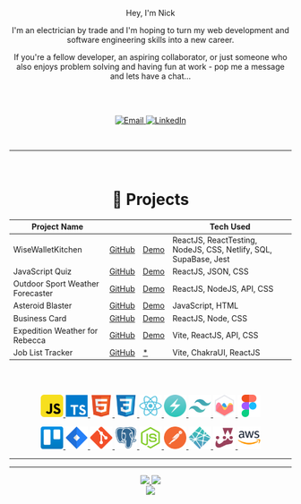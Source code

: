 <p align="center">
Hey, I'm Nick
 </p>
<p align="center">
 I'm an electrician by trade and I'm hoping to turn my web development and software engineering skills into a new career.
</p>
 <p align="center">
If you're a fellow developer, an aspiring collaborator, or just someone who also enjoys problem solving and having fun at work - pop me a message and lets have a chat...
</p>

<br>
</br>


<p align="center">
  <a href="mailto:nicholas%40valente-engineering.com">
    <img src="https://img.shields.io/badge/Gmail-D14836?style=for-the-badge&logo=gmail&logoColor=white" alt="Email" />
  </a>
  <a href="https://www.linkedin.com/in/nicholas-valente-electrics/">
    <img src="https://img.shields.io/badge/LinkedIn-0077B5?style=for-the-badge&logo=linkedin&logoColor=white" alt="LinkedIn" />
  </a>
</p>

</br>

---

</br>

<div align="center">
 
# 💼 Projects
 
</div>



<div align="center">
<table>
  <thead>
    <tr>
      <th>Project Name</th>
      <th></th>
      <th></th>
      <th>Tech Used</th>

   
  </thead>
  <tbody>
    <tr>
      <td>WiseWalletKitchen</td>
      <td><a href="https://github.com/Ice-and-Rock/WiseWalletKitchen">GitHub</a></td>
      <td><a href="https://wisewalletkitchen.netlify.app/">Demo</a></td>
      <td>ReactJS, ReactTesting, NodeJS, CSS, Netlify, SQL, SupaBase, Jest</td>
    </tr>
    <tr>
      <td>JavaScript Quiz</td>
      <td><a href="https://github.com/Ice-and-Rock/Javascript_quiz_project">GitHub</a></td>
      <td><a href="https://javascript-quiz-fun.netlify.app/">Demo</a></td>
      <td>ReactJS, JSON, CSS</td>
    </tr>
    <tr>
      <td>Outdoor Sport Weather Forecaster</td>
      <td><a href="https://github.com/Ice-and-Rock/Outdoor_Sports_Weather_App.">GitHub</a></td>
      <td><a href="https://outdoor-sports-weather-forecast.netlify.app/">Demo</a></td>
      <td>ReactJS, NodeJS, API, CSS</td>
    </tr>
    <tr>
      <td>Asteroid Blaster</td>
      <td><a href="https://github.com/Ice-and-Rock/Astroid_Game">GitHub</a></td>
      <td><a href="https://nicks-asteroid-shooter.netlify.app/">Demo</a></td>
      <td>JavaScript, HTML</td>
    </tr>
     <tr>
      <td>Business Card</td>
      <td><a href="https://github.com/Ice-and-Rock/Business_card.">GitHub</a></td>
      <td><a href="https://ice-and-rock.github.io/Business_card./">Demo</a></td>
      <td>ReactJS, Node, CSS</td>
    </tr>
     <tr>
      <td>Expedition Weather for Rebecca</td>
      <td><a href="https://github.com/Ice-and-Rock/Expedition_Weather_Kyrgyzstan">GitHub</a></td>
      <td><a href="https://rebecca-expedition-kyrgystan.netlify.app/">Demo</a></td>
      <td>Vite, ReactJS, API, CSS</td>
    </tr>
   <tr>
      <td>Job List Tracker</td>
      <td><a href="https://github.com/Ice-and-Rock/Nick_Learns_ChakraUI">GitHub</a></td>
      <td><a href="">*</a></td>
      <td>Vite, ChakraUI, ReactJS </td>
    </tr>
  </tbody>
</table>





<!---
- 🔭 
- 🌱 I’m currently learning Javascript
- 👯 I’m looking to collaborate on ...
- 🤔 I’m looking for help with ...
- 💬 Ask me about ...
- 📫 How to reach me: ...
- ⚡ Fun fact: ...
🔭 I regularly use... 
--->


<br></br>





 <div align="center">
<a href="https://www.javascript.com/" target="_blank"> <img src="https://github.com/lintzuyun/lintzuyun/blob/main/images/javascript.png" alt="Javascript" title="Javascript" width="40" height="40"/><a href="https://www.typescriptlang.org/" target="_blank"> <img src="https://github.com/lintzuyun/lintzuyun/blob/main/images/typescript.png" alt="typescript" title="typescript" width="40" height="40"/><a href="https://en.wikipedia.org/wiki/HTML5" target="_blank"> <img src="https://github.com/lintzuyun/lintzuyun/blob/main/images/html5.png" alt="html5" title="html5" width="40" height="40"/><a href="https://www.w3schools.com/css/" target="_blank"> <img src="https://github.com/lintzuyun/lintzuyun/blob/main/images/css3.png" alt="CSS3" title="CSS3" width="40" height="40"/><a href="https://reactjs.org/" target="_blank"> <img src="https://github.com/lintzuyun/lintzuyun/blob/main/images/react.png" alt="React" title="React" width="40" height="40"/><a href="https://chakra-ui.com/" target="_blank"> <img src="https://github.com/lintzuyun/lintzuyun/blob/main/images/chakra.png" alt="Chakra-UI" title="Chakra-UI" width="40" height="40"/><a href="https://tailwindcss.com/" target="_blank"> <img src="https://github.com/lintzuyun/lintzuyun/blob/main/images/tailwind.png" alt="TailwindCSS" title="TailwindCSS" width="40" height="40"/><a href="https://www.chartjs.org/" target="_blank"> <img src="https://github.com/lintzuyun/lintzuyun/blob/main/images/chartjs.png" alt="ChartJS" title="ChartJS" width="40" height="40"/><a href="https://www.figma.com/" target="_blank"> <img src="https://github.com/lintzuyun/lintzuyun/blob/main/images/figma.png" alt="Figma" title="Figma" width="40" height="40"/>
 
 <a href="https://trello.com/" target="_blank"> <img src="https://github.com/lintzuyun/lintzuyun/blob/main/images/trello.png" alt="trello" title="trello" width="40" height="40"/><a href="https://www.atlassian.com/software/jira" target="_blank"> <img src="https://github.com/lintzuyun/lintzuyun/blob/main/images/jira.png" alt="Jira" title="Jira" width="40" height="40"/><a href="https://git-scm.com/" target="_blank"> <img src="https://github.com/lintzuyun/lintzuyun/blob/main/images/git.png" alt="Git" title="Git" width="40" height="40"/><a href="https://www.postgresql.org/" target="_blank"> <img src="https://github.com/lintzuyun/lintzuyun/blob/main/images/postgresql.png" alt="postgresql" title="postgresql" width="40" height="40"/><a href="https://nodejs.org/en/" target="_blank"> <img src="https://github.com/lintzuyun/lintzuyun/blob/main/images/nodejs.png" alt="nodejs" title="nodejs" width="40" height="40"/><a href="https://www.postman.com/" target="_blank"> <img src="https://github.com/lintzuyun/lintzuyun/blob/main/images/postman.png" alt="postman" title="postman" width="40" height="40"/><a href="https://www.heroku.com/" target="_blank"> <a href="https://www.netlify.com/" target="_blank"> <img src="https://github.com/lintzuyun/lintzuyun/blob/main/images/netlify.png" alt="netlify" title="netlify" width="40" height="40"/><a href="https://jestjs.io/" target="_blank"> <img src="https://github.com/lintzuyun/lintzuyun/blob/main/images/jest.png" alt="jest" title="jest" width="40" height="40"/><a href="https://aws.amazon.com/" target="_blank"> <img src="https://github.com/lintzuyun/lintzuyun/blob/main/images/aws.png" alt="AWS" title="AWS" width="40" height="40"/>
 </div> 

---

---

  
  <div align="center">
  <a href="https://github.com/Ice-and-Rock">
   <img height="180em"  src='https://github-readme-stats.vercel.app/api/top-langs/?username=Ice-and-Rock&theme=tokyo-night'/> 
   <img height="180em"  src="https://github-readme-stats.vercel.app/api?username=Ice-and-Rock&show_icons=true&theme=light&include_all_commits=true&count_private=true"/>
</div>
<img src='https://hits.seeyoufarm.com/api/count/incr/badge.svg?url=https%3A%2F%2Fgithub.com%2F{username}1212%2Fhit-counter'/>
</div>
   
<!-- 
<img src='https://img.shields.io/badge/JavaScript-323330?style=for-the-badge&logo=javascript&logoColor=F7DF1E'/>
<img src='https://img.shields.io/badge/CSS3-1572B6?style=for-the-badge&logo=css3&logoColor=white'/>
<img src='https://img.shields.io/badge/React-20232A?style=for-the-badge&logo=react&logoColor=61DAFB'/>
<img src='https://img.shields.io/badge/json-5E5C5C?style=for-the-badge&logo=json&logoColor=white'/>
<img src='https://img.shields.io/badge/VSCode-0078D4?style=for-the-badge&logo=visual%20studio%20code&logoColor=white'/>
<img src='https://img.shields.io/badge/Figma-F24E1E?style=for-the-badge&logo=figma&logoColor=white'/>
<img src='https://img.shields.io/badge/Canva-%2300C4CC.svg?&style=for-the-badge&logo=Canva&logoColor=white'/>
<img src='https://img.shields.io/badge/GitHub-100000?style=for-the-badge&logo=github&logoColor=white'/>
<img src='https://img.shields.io/badge/Binance-FCD535?style=for-the-badge&logo=binance&logoColor=white'/>

🌱 I'm currently working on ... <br></br> 
<img src='https://img.shields.io/badge/PostgreSQL-316192?style=for-the-badge&logo=postgresql&logoColor=white'/>
<img src='https://img.shields.io/badge/Jest-C21325?style=for-the-badge&logo=jest&logoColor=white'/>
<img src='https://img.shields.io/badge/Node.js-339933?style=for-the-badge&logo=nodedotjs&logoColor=white'/>
<img src='https://img.shields.io/badge/Playwright-45ba4b?style=for-the-badge&logo=Playwright&logoColor=white'/> 
<img src='https://img.shields.io/badge/Couchbase-EA2328?style=for-the-badge&logo=couchbase&logoColor=white'/>
 -->
<!-- <img src=''/> -->

<!-- <img src='https://github-readme-activity-graph.cyclic.app/graph?username=Ice-and-Rock&theme=rogue'/> --> 

